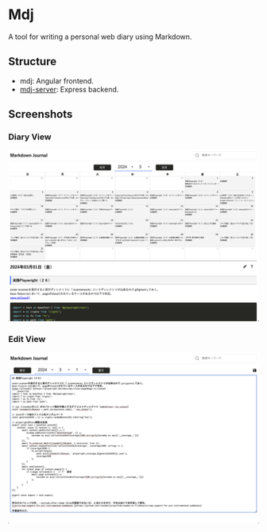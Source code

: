 # Mdj

A tool for writing a personal web diary using Markdown.

## Structure

- mdj: Angular frontend. 
- [mdj-server](https://github.com/sin7k24/mdj-server): Express backend.

## Screenshots

### Diary View
![diary view](images/screenshot1.png)

### Edit View
![edit view](images/screenshot2.png)